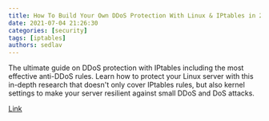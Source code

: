 ```yaml
---
title: How To Build Your Own DDoS Protection With Linux & IPtables in 2021
date: 2021-07-04 21:26:30
categories: [security]
tags: [iptables]
authors: sedlav
---
```


The ultimate guide on DDoS protection with IPtables including the most effective anti-DDoS rules. Learn how to protect your Linux server with this in-depth research that doesn't only cover IPtables rules, but also kernel settings to make your server resilient against small DDoS and DoS attacks.

[Link](https://javapipe.com/blog/iptables-ddos-protection/)
